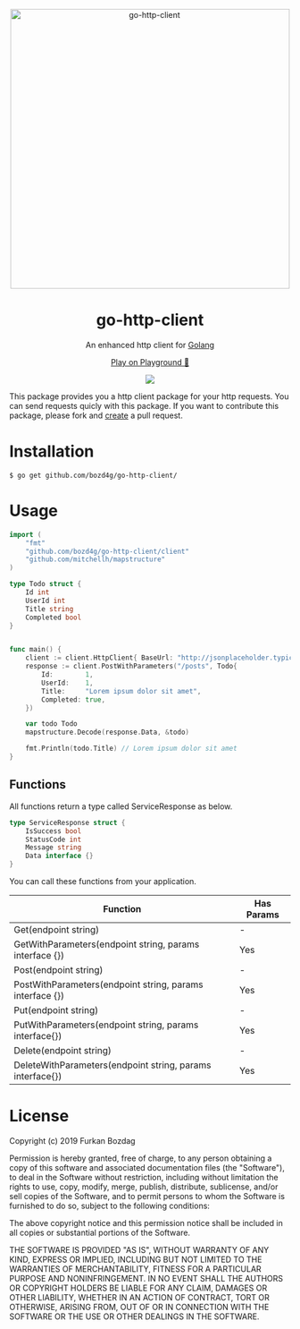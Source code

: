 
<p align="center">
  <a href="https://github.com/bozd4g/go-http-client">
    <img alt="go-http-client" src="https://raw.githubusercontent.com/bozd4g/go-http-client/master/assets/github/logo.png" width="500">
  </a>
</p>

<h1 align="center">
  go-http-client
</h1>

<p align="center">
  An enhanced http client for <a href="https://golang.org/">Golang</a>
</p>

<p align="center">
  <a href="https://golang.org/">Play on Playground 🔗</a>
</p>

<p align="center">
  <a href="https://bozd4g.mit-license.org/"><img src="https://img.shields.io/badge/License-MIT-blue.svg"></a>
</p>

This package provides you a http client package for your http requests. You can send requests quicly with this package. If you want to contribute this package, please fork and [create](https://github.com/bozd4g/go-http-client/pulls) a pull request.

# Installation

```
$ go get github.com/bozd4g/go-http-client/
```

# Usage
```go
import (
	"fmt"
	"github.com/bozd4g/go-http-client/client"
	"github.com/mitchellh/mapstructure"
)

type Todo struct {
	Id int
	UserId int
	Title string
	Completed bool
}


func main() {
	client := client.HttpClient{ BaseUrl: "http://jsonplaceholder.typicode.com"}
	response := client.PostWithParameters("/posts", Todo{
		Id:        1,
		UserId:    1,
		Title:     "Lorem ipsum dolor sit amet",
		Completed: true,
	})

	var todo Todo
	mapstructure.Decode(response.Data, &todo)

	fmt.Println(todo.Title) // Lorem ipsum dolor sit amet
}
```

## Functions

All functions return a type called ServiceResponse as below.
```go
type ServiceResponse struct {
	IsSuccess bool
	StatusCode int
	Message string
	Data interface {}
}
```

You can call these functions from your application.

| Function                                                  | Has Params |
|-----------------------------------------------------------|------------|
| Get(endpoint string)                                      | -          |
| GetWithParameters(endpoint string, params interface {})   | Yes        |
| Post(endpoint string)                                     | -          |
| PostWithParameters(endpoint string, params interface {})  | Yes        |
| Put(endpoint string)                                      | -          |
| PutWithParameters(endpoint string, params interface{})    | Yes        |
| Delete(endpoint string)                                   | -          |
| DeleteWithParameters(endpoint string, params interface{}) | Yes        |

# License
Copyright (c) 2019 Furkan Bozdag

Permission is hereby granted, free of charge, to any person obtaining a copy of this software and associated documentation files (the "Software"), to deal in the Software without restriction, including without limitation the rights to use, copy, modify, merge, publish, distribute, sublicense, and/or sell copies of the Software, and to permit persons to whom the Software is furnished to do so, subject to the following conditions:

The above copyright notice and this permission notice shall be included in all copies or substantial portions of the Software.

THE SOFTWARE IS PROVIDED "AS IS", WITHOUT WARRANTY OF ANY KIND, EXPRESS OR IMPLIED, INCLUDING BUT NOT LIMITED TO THE WARRANTIES OF MERCHANTABILITY, FITNESS FOR A PARTICULAR PURPOSE AND NONINFRINGEMENT. IN NO EVENT SHALL THE AUTHORS OR COPYRIGHT HOLDERS BE LIABLE FOR ANY CLAIM, DAMAGES OR OTHER LIABILITY, WHETHER IN AN ACTION OF CONTRACT, TORT OR OTHERWISE, ARISING FROM, OUT OF OR IN CONNECTION WITH THE SOFTWARE OR THE USE OR OTHER DEALINGS IN THE SOFTWARE.
